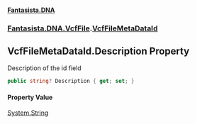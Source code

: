 #### [Fantasista.DNA](index.md 'index')
### [Fantasista.DNA.VcfFile](Fantasista.DNA.VcfFile.md 'Fantasista.DNA.VcfFile').[VcfFileMetaDataId](Fantasista.DNA.VcfFile.VcfFileMetaDataId.md 'Fantasista.DNA.VcfFile.VcfFileMetaDataId')

## VcfFileMetaDataId.Description Property

Description of the id field

```csharp
public string? Description { get; set; }
```

#### Property Value
[System.String](https://docs.microsoft.com/en-us/dotnet/api/System.String 'System.String')